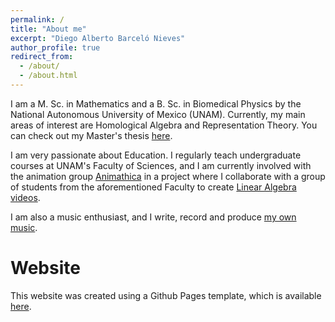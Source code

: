 ```yaml
---
permalink: /
title: "About me"
excerpt: "Diego Alberto Barceló Nieves"
author_profile: true
redirect_from: 
  - /about/
  - /about.html
---
```


I am a M. Sc. in Mathematics and a B. Sc. in Biomedical Physics by the National Autonomous University of Mexico (UNAM). Currently, my main areas of interest are Homological Algebra and Representation Theory. You can check out my Master's thesis [here](http://132.248.9.195/ptd2022/septiembre/0831398/Index.html).

I am very passionate about Education. I regularly teach undergraduate courses at UNAM's Faculty of Sciences, and I am currently involved with the animation group [Animathica](https://github.com/animathica) in a project where I collaborate with a group of students from the aforementioned Faculty to create [Linear Algebra videos](https://www.youtube.com/playlist?list=PL91agCMqt_mdAgHZkxyn-tscoNpu7ZHvl).

I am also a music enthusiast, and I write, record and produce [my own music](https://www.youtube.com/watch?v=6rM7Q_QrzQk).

Website
======
This website was created using a Github Pages template, which is available [here](https://github.com/academicpages).

